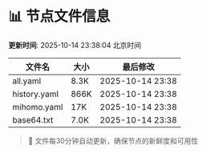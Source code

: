 # 📊 节点文件信息

**更新时间**: 2025-10-14 23:38:04 北京时间

| 文件名 | 大小 | 最后修改 |
|--------|------|----------|
| all.yaml | 8.3K | 2025-10-14 23:38 |
| history.yaml | 866K | 2025-10-14 23:38 |
| mihomo.yaml | 17K | 2025-10-14 23:38 |
| base64.txt | 7.0K | 2025-10-14 23:38 |

> 🔄 文件每30分钟自动更新，确保节点的新鲜度和可用性
